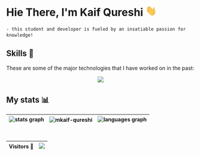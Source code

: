 
<h1>Hie There, I'm Kaif Qureshi <img  src="https://raw.githubusercontent.com/ABSphreak/ABSphreak/master/gifs/Hi.gif" width="30px"></h1>

```
- this student and developer is fueled by an insatiable passion for knowledge!
```

## Skills :muscle:

These are some of the major technologies that I have worked on in the past:

<p align="center">
  <a href="https://skillicons.dev">
    <img src="https://skillicons.dev/icons?i=aws,bash,bootstrap,c,cpp,css,dart,firebase,flask,flutter,git,github,html,java,js,linux,mysql,opencv,php,postman,py,react,tailwind&perline=30&theme=dark" />
  </a>
</p>

###

## My stats :bar_chart:
<div align="center">

  | <img src="https://github-readme-stats.vercel.app/api?username=MKaif-Qureshi&hide_title=false&hide_rank=false&show_icons=true&include_all_commits=true&count_private=true&disable_animations=false&theme=dracula&locale=en&hide_border=false&order=1&bg_color=30,161b22,0d1117&title_color=fff&text_color=fff" height="150" alt="stats graph" /> | <img align="center" src="https://github-readme-streak-stats.herokuapp.com/?user=mkaif-qureshi&theme=dark&background=161b22&background2=0d1117&ring=ffffff&fire=ffffff&currStreakLabel=ffffff&sideLabels=ffffff&sideNums=ffffff&dates=ffffff" alt="mkaif-qureshi" /> | <img src="https://github-readme-stats.vercel.app/api/top-langs?username=MKaif-Qureshi&locale=en&hide_title=false&layout=compact&card_width=320&langs_count=5&theme=dracula&hide_border=false&order=2&bg_color=30,161b22,0d1117&title_color=fff&text_color=fff" height="150" alt="languages graph" /> |
 --- | --- | --- |

</div>

<br>

<div align="center">
  
  Visitors :eyes: | <img src="https://profile-counter.glitch.me/MKaif-Qureshi/count.svg?"  /> |
  ---|---|
</div>
